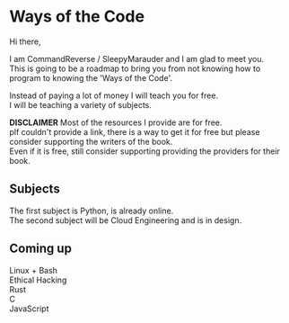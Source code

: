 # Ways of the Code

Hi there,  

I am CommandReverse / SleepyMarauder and I am glad to meet you.  
This is going to be a roadmap to bring you from not knowing how to program to knowing the 'Ways of the Code'.  

Instead of paying a lot of money I will teach you for free.  
I will be teaching a variety of subjects.  

__DISCLAIMER__
Most of the resources I provide are for free.  
plf couldn't provide a link, there is a way to get it for free but please consider supporting the writers of the book.  
Even if it is free, still consider supporting providing the providers for their book.  

## Subjects

The first subject is Python, is already online.  
The second subject will be Cloud Engineering and is in design.  

## Coming up

Linux + Bash  
Ethical Hacking  
Rust  
C  
JavaScript  

